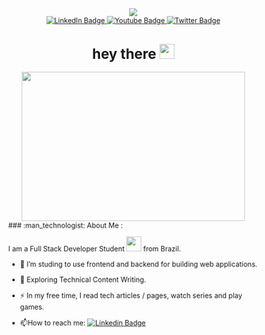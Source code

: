 <div id="header" align="center">
  <img src="https://media.giphy.com/media/349qKnoIBHK1i/giphy.gif"/>
</div>
<div id="badges" align="center">
  <a href="https://www.linkedin.com/in/marcosrafaelpfreitas/" target="_blank">
    <img src="https://img.shields.io/badge/LinkedIn-blue?style=for-the-badge&logo=linkedin&logoColor=white" alt="LinkedIn Badge"/>
  </a>
  <a href="your-youtube-URL">
    <img src="https://img.shields.io/badge/YouTube-red?style=for-the-badge&logo=youtube&logoColor=white" alt="Youtube Badge"/>
  </a>
  <a href="your-twitter-URL">
    <img src="https://img.shields.io/badge/Twitter-blue?style=for-the-badge&logo=twitter&logoColor=white" alt="Twitter Badge"/>
  </a>
</div>
<div align="center">
<img src="https://komarev.com/ghpvc/?username=marcos-rafael-br&style=flat-square&color=blue" alt=""/>
</div>
<h1 align="center">
  hey there
  <img src="https://media.giphy.com/media/hvRJCLFzcasrR4ia7z/giphy.gif" width="30px"/>
</h1>
<div align="center">
  <img src="https://media.giphy.com/media/Dk57URqjqjHjNGHeMV/giphy.gif" width="450" height="300"/>
</div>
### :man_technologist: About Me :

I am a Full Stack Developer Student <img src="https://media.giphy.com/media/WUlplcMpOCEmTGBtBW/giphy.gif" width="30"> from Brazil.

- :telescope: I’m studing to use frontend and backend for building web applications.

- :seedling: Exploring Technical Content Writing.

- :zap: In my free time, I read tech articles / pages, watch series and play games.

- :mailbox:How to reach me: [![Linkedin Badge](https://img.shields.io/badge/-kakbar-blue?style=flat&logo=Linkedin&logoColor=white)](https://www.linkedin.com/in/marcosrafaelpfreitas/)



<!---
RafaEsBr/RafaEsBr is a ✨ special ✨ repository because its `README.md` (this file) appears on your GitHub profile.
You can click the Preview link to take a look at your changes.
--->
